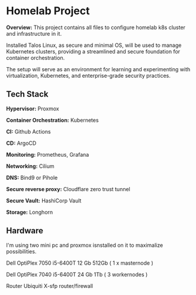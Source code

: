 # Homelab Project

**Overview:**
This project contains all files to configure homelab k8s cluster and infrastructure in it.

Installed Talos Linux, as secure and minimal OS, will be used to manage Kubernetes clusters, providing a streamlined and secure foundation for container orchestration. 

The setup will serve as an environment for learning and experimenting with virtualization, Kubernetes, and enterprise-grade security practices.

## Tech Stack

**Hypervisor:** Proxmox

**Container Orchestration:** Kubernetes

**CI:** Github Actions

**CD:** ArgoCD

**Monitoring:** Prometheus, Grafana

**Networking:** Cilium

**DNS:** Bind9 or Pihole

**Secure reverse proxy:** Cloudflare zero trust tunnel

**Secure Vault:** HashiCorp Vault

**Storage:** Longhorn


## Hardware

I'm using two mini pc and proxmox isnstalled on it to maximalize possibilities.

Dell OptiPlex 7050 i5-6400T 12 Gb 512Gb ( 1 x masternode )

Dell OptiPlex 7040 i5-6400T 24 Gb 1Tb ( 3 workernodes )

Router Ubiquiti X-sfp router/firewall
